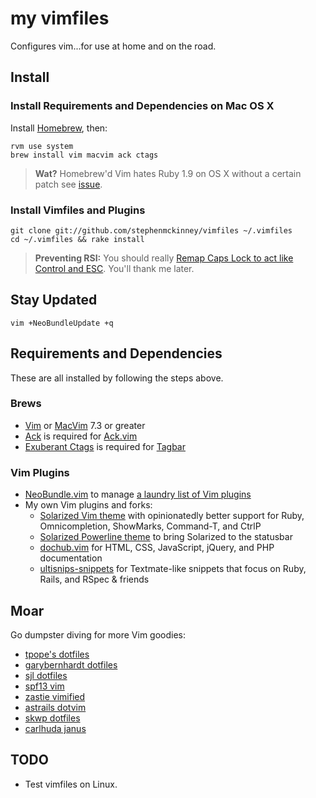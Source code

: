 # my vimfiles

Configures vim...for use at home and on the road.

## Install

### Install Requirements and Dependencies on Mac OS X

Install [Homebrew](http://mxcl.github.com/homebrew/), then:

    rvm use system
    brew install vim macvim ack ctags

> **Wat?** Homebrew'd Vim hates Ruby 1.9 on OS X without a certain patch
> see [issue](https://github.com/mxcl/homebrew/issues/15902).

### Install Vimfiles and Plugins

    git clone git://github.com/stephenmckinney/vimfiles ~/.vimfiles
    cd ~/.vimfiles && rake install

> **Preventing RSI:**
> You should really [Remap Caps Lock to act like Control and ESC](http://www.quora.com/How-can-I-remap-Caps-Lock-in-Mac-OS-X-so-that-it-acts-like-Control-in-Emacs-but-acts-like-Escape-in-Vim).
> You'll thank me later.

## Stay Updated

    vim +NeoBundleUpdate +q

## Requirements and Dependencies

These are all installed by following the steps above.

### Brews

* [Vim](http://www.vim.org/) or [MacVim](https://github.com/b4winckler/macvim) 7.3 or greater
* [Ack](http://betterthangrep.com/) is required for [Ack.vim](https://github.com/mileszs/ack.vim)
* [Exuberant Ctags](http://ctags.sourceforge.net/) is required for [Tagbar](http://majutsushi.github.com/tagbar/)

### Vim Plugins

* [NeoBundle.vim](https://github.com/Shougo/neobundle.vim) to manage [a laundry list of Vim plugins](https://github.com/stephenmckinney/vimfiles/blob/master/vim/plugin.vim)
* My own Vim plugins and forks:
    * [Solarized Vim theme](https://github.com/stephenmckinney/vim-colors-solarized) with opinionatedly better support for Ruby, Omnicompletion, ShowMarks, Command-T, and CtrlP
    * [Solarized Powerline theme](https://github.com/stephenmckinney/vim-solarized-powerline) to bring Solarized to the statusbar
    * [dochub.vim](https://github.com/stephenmckinney/vim-dochub) for HTML, CSS, JavaScript, jQuery, and PHP documentation 
    * [ultisnips-snippets](https://github.com/stephenmckinney/ultisnips-snippets) for Textmate-like snippets that focus on Ruby, Rails, and RSpec & friends

## Moar

Go dumpster diving for more Vim goodies:

* [tpope's dotfiles](https://github.com/tpope/tpope)
* [garybernhardt dotfiles](https://github.com/garybernhardt/dotfiles)
* [sjl dotfiles](https://github.com/sjl/dotfiles)
* [spf13 vim](https://github.com/spf13/spf13-vim)
* [zastie vimified](https://github.com/zaiste/vimified)
* [astrails dotvim](https://github.com/astrails/dotvim)
* [skwp dotfiles](https://github.com/skwp/dotfiles)
* [carlhuda janus](https://github.com/carlhuda/janus)

## TODO

* Test vimfiles on Linux.
